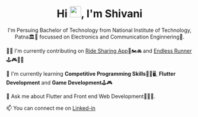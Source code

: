 <!-- <a href="#"><img width="100%" height="auto" src="https://i.imgur.com/iXuL1HG.png" height="175px"/></a> -->


<h1 align="center">Hi <img src="https://raw.githubusercontent.com/MartinHeinz/MartinHeinz/master/wave.gif" width="30px">, I'm Shivani</h1>
<p align="center">I'm Persuing Bachelor of Technology from <italic>National Institute of Technology, Patna</italic>🏛️🏢 focussed on Electronics and Communication Enginnering📡.</p>





👩‍💻 I'm currently contributing on [Ride Sharing App](https://github.com/gdscnitp/Ride-Sharing-App)🚗🏍️🚘 and  [Endless Runner](https://github.com/dig9074vijay/Endless-runner)🕹️🎮🏃‍♂️

🧠 I'm currently learning  **Competitive Programming Skills**👩‍💻🖥️, **Flutter Development** and **Game Development**🕹️🎮



💬 Ask me about Flutter and Front end Web Development🤠👩‍💼.

📫 You can connect me on [Linked-in](https://www.linkedin.com/in/shivani-gupta-b5130421a)


<!-- ## 🚀 Languages and Tools:

<p align="left"> <a href="https://getbootstrap.com" target="_blank" rel="noreferrer"> <img src="https://raw.githubusercontent.com/devicons/devicon/master/icons/bootstrap/bootstrap-plain-wordmark.svg" alt="bootstrap" width="40" height="40"/> </a> <a href="https://www.cprogramming.com/" target="_blank" rel="noreferrer"> <img src="https://raw.githubusercontent.com/devicons/devicon/master/icons/c/c-original.svg" alt="c" width="40" height="40"/> </a> <a href="https://www.w3schools.com/cpp/" target="_blank" rel="noreferrer"> <img src="https://raw.githubusercontent.com/devicons/devicon/master/icons/cplusplus/cplusplus-original.svg" alt="cplusplus" width="40" height="40"/> </a> <a href="https://www.w3schools.com/css/" target="_blank" rel="noreferrer"> <img src="https://raw.githubusercontent.com/devicons/devicon/master/icons/css3/css3-original-wordmark.svg" alt="css3" width="40" height="40"/> </a> <a href="https://dart.dev" target="_blank" rel="noreferrer"> <img src="https://www.vectorlogo.zone/logos/dartlang/dartlang-icon.svg" alt="dart" width="40" height="40"/> </a> <a href="https://www.figma.com/" target="_blank" rel="noreferrer"> <img src="https://www.vectorlogo.zone/logos/figma/figma-icon.svg" alt="figma" width="40" height="40"/> </a> <a href="https://firebase.google.com/" target="_blank" rel="noreferrer"> <img src="https://www.vectorlogo.zone/logos/firebase/firebase-icon.svg" alt="firebase" width="40" height="40"/> </a> <a href="https://flutter.dev" target="_blank" rel="noreferrer"> <img src="https://www.vectorlogo.zone/logos/flutterio/flutterio-icon.svg" alt="flutter" width="40" height="40"/> </a> <a href="https://git-scm.com/" target="_blank" rel="noreferrer"> <img src="https://www.vectorlogo.zone/logos/git-scm/git-scm-icon.svg" alt="git" width="40" height="40"/> </a> <a href="https://www.w3.org/html/" target="_blank" rel="noreferrer"> <img src="https://raw.githubusercontent.com/devicons/devicon/master/icons/html5/html5-original-wordmark.svg" alt="html5" width="40" height="40"/> </a> <a href="https://developer.mozilla.org/en-US/docs/Web/JavaScript" target="_blank" rel="noreferrer"> <img src="https://raw.githubusercontent.com/devicons/devicon/master/icons/javascript/javascript-original.svg" alt="javascript" width="40" height="40"/> </a> <a href="https://www.mongodb.com/" target="_blank" rel="noreferrer"> <img src="https://raw.githubusercontent.com/devicons/devicon/master/icons/mongodb/mongodb-original-wordmark.svg" alt="mongodb" width="40" height="40"/> </a> <a href="https://www.python.org" target="_blank" rel="noreferrer"> <img src="https://raw.githubusercontent.com/devicons/devicon/master/icons/python/python-original.svg" alt="python" width="40" height="40"/> </a> <a href="https://i.pinimg.com/originals/8c/31/e6/8c31e6e470d8de86b8ccfadf45024609.jpg" target="_blank" rel="noreferrer"> <img src="https://koenig-media.raywenderlich.com/uploads/2015/03/1PbQpCce_400x400.jpg" alt="mongodb" width="40" height="40"/> </a>  </p> -->

<!-- <p align ="left">
    <a href="https://github.com/shivanigupta12/github-readme-streak-stats">
        <img title="🔥 Get streak stats for your profile at git.io/streak-stats" alt="Shivani's streak" src="https://github-readme-streak-stats.herokuapp.com/?user=shivanigupta12&theme=black-ice&hide_border=true&stroke=0000&background=060A0CD0"/>
    </a>
</p> -->

<!-- <a href="https://github.com/shivanigupta12/github-readme-stats"><img alt="Shivani's Top Languages" src="https://github-readme-stats.vercel.app/api/top-langs/?username=shivanigupta12&langs_count=8&count_private=true&layout=compact&theme=react&hide_border=true&bg_color=0D1117" /></a> -->

